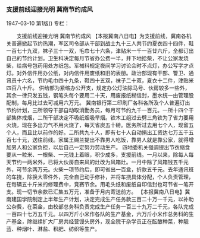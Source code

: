 ### 支援前线迎接光明  冀南节约成风

1947-03-10
第1版()
专栏：

　　支援前线迎接光明
    冀南节约成风
    【本报冀南八日电】为支援前线，冀南各机关普遍掀起节约热潮，军区司令部从干部到战士九十三人共节约夏衣四十四件，鞋一百七十九双，袜子三十一双，毛巾七十六条，津贴米一千一百廿六斤，全都订出自己的节约计划。卫生科决定每月节省办公费一半，并下地拾柴，不让公家发烧柴，给病号包药用处方纸包。军械科规定夜间学习讨论会时不点灯，办公写字才点灯。对外信件用办公纸，对内信件用废纸和旧的表册。政治部现有干部、警卫、通讯员十六名，节约毛巾四十九条，鞋四十五双，袜子二十双，夏衣十二件，津贴米四百八十斤。
    供给部为紧缩办公开支，规定办公灯油除马号、伙房较多一些外，其余一律只发五钱，钢笔头每个要用二十天，用废报纸糊信封，墨水统一由管理股配制，每月比过去可减用六万元。
    冀南银行第二印刷厂各科各所及个人普遍订出节约计划，三所领导干部自动取消勤务员，每月可节约九千一百元。一所十四个干部集体戒烟，二所干部决定不吸纸烟吸旱烟。铁木工组过去劈三角铁为了省力要用火烧，现在多出力气不用火烧了，每天省炭五十磅。医务所过去用七个人，现留五个人，而且比以前作的好。二所共九十人，即有七十人自动捐出工资达七万五千五百七十元，送往前线。家属王赐兰提出不靠男人吃饭，靠男人就是靠公家，就得增加男人和公家负担，以后自己一定努力劳动生产。
    四地委机关强调提出节衣缩食要从一粒米、一根柴、一元钱上着眼，积少成多，支援前线。一月以来，除每人每天节约一两米外，已将大伙房自来风的灶改为风箱灶。一月中除了风箱钱五千元外，可节余两万元。火柴一项节约后，即可省出一百盒，折款五千元。去年通讯班的车挠，除换大零件外，完全自己动手修补，并将车挠具体分配，个人负责管理，在每辆五十斤米的修理费中，竞赛节余。用毛头纸和废纸自印信封也可节省一笔开支。现一切节余款已汇集五万元，准备于月内寄送前方。
    【本报冀南八日电】冀南建国学院制定上半年生产计划，决定完成生产任务款三百二十万一千元，以补助公杂费，在菜金，由校部总务科负责完成生产任务一百三十九万二千元，各队完成一百四十七万五千元。以四万斤小米作各队的生产基金，六万斤小米作总务科的生产基金，除继续扩大厂房共经营馒头房外，现全院干杂学员正在酝酿种菜，种靓蓝、种烟叶、淋盐、积肥、纺织等生产。
